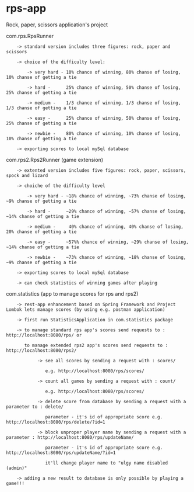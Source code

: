 # rps-app
Rock, paper, scissors application's project

com.rps.RpsRunner

        -> standard version includes three figures: rock, paper and scissors

        -> choice of the difficulty level:

            -> very hard - 10% chance of winning, 80% chanse of losing, 10% chanse of getting a tie

            -> hard -      25% chance of winning, 50% chanse of losing, 25% chanse of getting a tie

            -> medium -    1/3 chance of winning, 1/3 chanse of losing, 1/3 chanse of getting a tie

            -> easy -      25% chance of winning, 50% chanse of losing, 25% chanse of getting a tie

            -> newbie -    80% chance of winning, 10% chanse of losing, 10% chanse of getting a tie

        -> exporting scores to local mySql database


com.rps2.Rps2Runner (game extension)

        -> extented version includes five figures: rock, paper, scissors, spock and lizard

        -> choiche of the difficulty level

            -> very hard - ~18% chance of winning, ~73% chanse of losing, ~9% chanse of getting a tie

            -> hard -      ~29% chance of winning, ~57% chanse of losing, ~14% chanse of getting a tie

            -> medium -     40% chance of winning, 40% chanse of losing, 20% chanse of getting a tie

            -> easy -      ~57%% chance of winning, ~29% chanse of losing, ~14% chanse of getting a tie

            -> newbie -    ~73% chance of winning, ~18% chanse of losing, ~9% chanse of getting a tie

        -> exporting scores to local mySql database

        -> can check statistics of winning games after playing


com.statistics (app to manage scores for rps and rps2)

        -> rest-app enhancement based on Spring Framework and Project Lombok lets manage scores (by using e.g. postman application)

        -> first run StatisticsApplication in com.statistics package

        -> to manage standard rps app's scores send requests to : http://localhost:8080/rps/ or

           to manage extended rps2 app's scores send requests to : http://localhost:8080/rps2/

                -> see all scores by sending a request with : scores/

                   e.g. http://localhost:8080/rps/scores/

                -> count all games by sending a request with : count/

                   e.g. http://localhost:8080/rps/scores/

                -> delete score from database by sending a request with a parameter to : delete/

                   parameter - it's id of appropriate score e.g. http://localhost:8080/rps/delete/?id=1

                -> block unproper player name by sending a request with a parameter : http://localhost:8080/rps/updateName/

                   parameter - it's id of appropriate score e.g. http://localhost:8080/rps/updateName/?id=1

                   it'll change player name to "ulgy name disabled (admin)"

        -> adding a new result to database is only possible by playing a game!!!